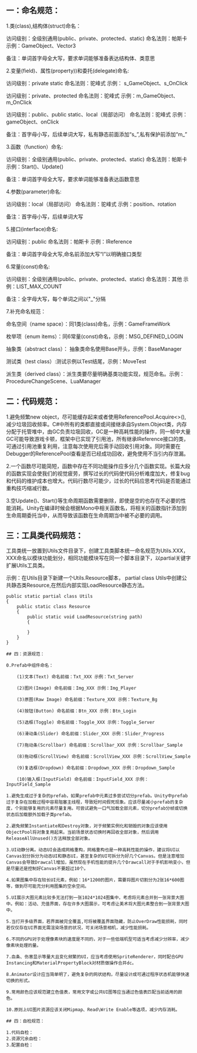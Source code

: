 ## 一：命名规范：

1.类(class),结构体(struct)命名：

访问级别：全级别通用(public、private、protected、static)
命名法则：帕斯卡
示例：GameObject、Vector3

备注：单词首字母全大写，要求单词能够准备表达结构体、类意思

2.变量(field)、属性(property))和委托(delegate)命名:

访问级别：private static
命名法则：驼峰式
示例： s_GameObject、s_OnClick

访问级别：private、protected
命名法则：驼峰式
示例：m_GameObject、m_OnClick

访问级别：public、public static、local（局部访问）
命名法则：驼峰式
示例：gameObject、onClick

备注：首字母小写，后续单词大写，私有静态前面添加“s_”,私有保护前添加“m_”

3.函数（function）命名:

访问级别：全级别通用(public、private、protected、static)
命名法则：帕斯卡
示例：Start()、Update()

备注：单词首字母全大写，要求单词能够准备表达函数意思

4.参数(parameter)命名:

访问级别：local（局部访问）
命名法则：驼峰式
示例：position、rotation

备注：首字母小写，后续单词大写

5.接口(interface)命名:

访问级别：public
命名法则：帕斯卡
示例：IReference

备注：单词首字母全大写,命名前添加大写“I”以明确接口类型

6.常量(const)命名:

访问级别：全级别通用(public、private、protected、static)
命名法则：其他
示例：LIST_MAX_COUNT

备注：全字母大写，每个单词之间以"_"分隔

7.补充命名规范：

命名空间（name space）：同1类(class)命名，示例：GameFrameWork

枚举项（enum items）：同6常量(const)命名，示例：MSG_DEFINED_LOGIN

抽象类（abstract class）： 抽象类命名使用Base开头，示例：BaseManager

测试类（test class）:测试示例以Test结尾，示例：MoveTest

派生类（derived class）：派生类要尽量明确基类功能实现，规范命名。示例：ProcedureChangeScene、LuaManager

## 二：代码规范：

1.避免频繁new object，尽可能缓存起来或者使用ReferencePool.Acquire<>(),减少垃圾回收频率。C#中所有的类都直接或间接继承自System.Object类，内存分配于托管堆中，由GC负责垃圾回收，GC是一种高耗性能的操作，同一帧中大量GC可能导致游戏卡顿，框架中已实现了引用池，所有继承IReference接口的类，可通过引用池重复利用，注意每次使用完后需手动回收引用对象。同时需要在Debugger的ReferencePool查看是否已经成功回收，避免使用不当引内存泄漏。

2.一个函数尽可能简短，函数中存在不同功能操作应多分几个函数实现。长篇大段的函数实现会使我们的视觉疲劳，撰写过长的代码使代码分析难度加大，修复bug和代码的维护成本也增大。代码行数尽可能少，过长的代码应思考代码是否能通过重构技巧缩减行数。

3.空Update()、Start()等生命周期函数需要删除，即使是空的也存在不必要的性能消耗。Unity在编译时候会根据Mono中相关函数名，将相关的函数指针添加到生命周期委托当中，从而导致该函数在生命周期当中被不必要的调用。

## 三：工具类代码规范：
工具类统一放置到Utils文件目录下，创建工具类脚本统一命名规范为Utils.XXX，XXX命名以模块功能划分，相同功能模块写在同一个脚本目录下，以partial关键字扩展Utils工具类。

示例：在Utils目录下新建一个Utils.Resource脚本， partial class Utils中创建公共静态类Resource,在然后内部实现LoadResource静态方法。

    public static partial class Utils
    {
        public static class Resource
        {
            public static void LoadResource(string path)
            {
                
            }
        }
    }
	
	## 四：资源规范：
	
	0.Prefab中组件命名：
	
		(1)文本(Text) 命名前缀：Txt_XXX 示例：Txt_Server
		
		(2)图片(Image) 命名前缀：Img_XXX 示例：Img_Player
		
		(3)原图(Raw Image) 命名前缀：Texture_XXX 示例：Texture_Bg
		
		(4)按钮(Button) 命名前缀：Btn_XXX 示例：Btn_Login
		
		(5)选框(Toggle) 命名前缀：Toggle_XXX 示例：Toggle_Server
		
		(6)滑动条(Slider) 命名前缀：Slider_XXX 示例：Slider_Progress
		
		(7)拖动条(Scrollbar) 命名前缀：Scrollbar_XXX 示例：Scrollbar_Sample
		
		(8)拖动框(ScrollView) 命名前缀：ScrollView_XXX 示例：ScrollView_Sample
		
		(9)复选框(Dropdown) 命名前缀：Dropdown_XXX 示例：Dropdown_Sample
		
		(10)输入框(InputField) 命名前缀：InputField_XXX 示例：InputField_Sample
	
	1.避免生成过于复杂的prefab，如果prefab中元素过多尝试切分prefab。Unity中prefab过于复杂在加载过程中容易阻塞主线程，导致短时间假死现象。应该尽量减小prefab的复杂度，个别能够复用的元素尽量复用。可尝试避免一口气加载全部元素，切分prefab分帧或切换状态后加载额外加载子类prefab。
	
	2.避免频繁Instantiate和Destroy对象，对于频繁实例化和销毁的对象应该使用ObjectPool将对象复用起来。当前场景状态切换时再回收全部对象，然后调用ReleaseAllUnused()方法释放全部对象。
	
	3.UI动静分离。动态UI会造成网格重构，网格重构也是一种高耗性能的操作，建议将UI以Canvas划分拆分为动态UI和静态UI，甚至复杂的UI可拆分为好几个Canvas。但是注意增加Canvas会导致Drawcall增加，虽然现在手机性能的提升几个Drawcall对于手机影响变小，但是尽量还是控制好Canvas不要超过10个。
	
	4.如果图集中存在较长UI元素，例如：16*1200的图片，需要将图片切割分为2张16*600图等，做到尽可能充分利用图集的空余空间。
	
	5.UI展示大图元素比较多无法打到一张1024*1024图集中，考虑将元素合并到一张背景大图中。例如：活动、充值界面，存在许多大图展示，可考虑让美术将大图元素整合到一张背景大图中。
	
	5.当打开多级界面，若界面被完全覆盖,可将被覆盖界面隐藏，防止OverDraw性能损耗，同时若仅仅存在UI界面无需渲染场景的状况，可关闭场景相机，减少性能损耗。
	
	6.不同的GPU对于处理像素块的速度是不同的，对于一些低端机型可适当考虑减少分辨率，减少像素块处理的量。
	
	7.血条、伤害显示等量大且变化频繁的UI，应当考虑使用SpriteRenderer，同时配合GPU Instancing和MaterialPropertyBlock对材质做操作合并dc。
	
	8.Animator设计应当简单明了，避免复杂的网状结构，尽量设计成可通过程序状态机能够快速切换的形式。
	
	9.常用颜色应该规范建立色值表，常用文字或公共UI图等应当通过色值表匹配当前适用的颜色。
	
	10.原则上UI图片资源应该关闭Mipmap、Read\Write Enable等选项，减少内存消耗。
	
	## 四：自检规范：
	
	1.代码自检：
	2.资源冗余自检：
	3.配置自检：

